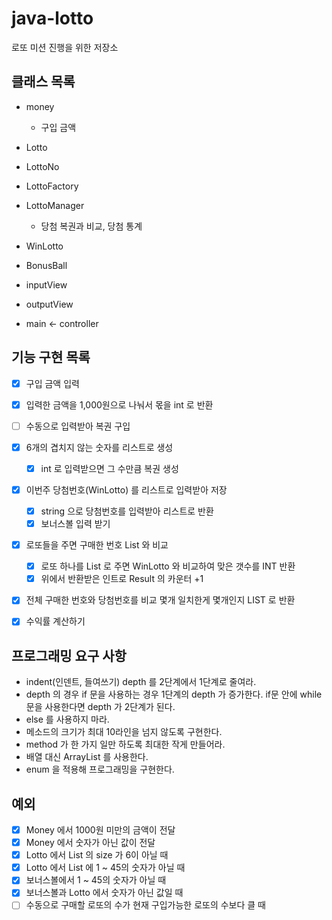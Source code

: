 # java-lotto
로또 미션 진행을 위한 저장소

## 클래스 목록
- money
  - 구입 금액 
- Lotto
- LottoNo

- LottoFactory

- LottoManager
  - 당첨 복권과 비교, 당첨 통계
  
- WinLotto

- BonusBall

- inputView

- outputView

- main <- controller

## 기능 구현 목록
- [x] 구입 금액 입력

- [x] 입력한 금액을 1,000원으로 나눠서 몫을 int 로 반환

- [ ] 수동으로 입력받아 복권 구입

- [x] 6개의 겹치지 않는 숫자를 리스트로 생성
  - [x] int 로 입력받으면 그 수만큼 복권 생성
  
- [x] 이번주 당첨번호(WinLotto) 를 리스트로 입력받아 저장
  - [x] string 으로 당첨번호를 입력받아 리스트로 반환
  - [x] 보너스볼 입력 받기
- [x] 로또들을 주면 구매한 번호 List 와 비교
  - [x] 로또 하나를 List 로 주면 WinLotto 와 비교하여 맞은 갯수를 INT 반환
  - [x] 위에서 반환받은 인트로 Result 의 카운터 +1
  
- [x] 전체 구매한 번호와 당첨번호를 비교 몇개 일치한게 몇개인지 LIST 로 반환

- [x] 수익률 계산하기


## 프로그래밍 요구 사항
* indent(인덴트, 들여쓰기) depth 를 2단계에서 1단계로 줄여라.
* depth 의 경우 if 문을 사용하는 경우 1단계의 depth 가 증가한다. if문 안에 while 문을 사용한다면 depth 가 2단계가 된다.
* else 를 사용하지 마라.
* 메소드의 크기가 최대 10라인을 넘지 않도록 구현한다.
* method 가 한 가지 일만 하도록 최대한 작게 만들어라.
* 배열 대신 ArrayList 를 사용한다.
* enum 을 적용해 프로그래밍을 구현한다.


## 예외
- [x] Money 에서 1000원 미만의 금액이 전달
- [x] Money 에서 숫자가 아닌 값이 전달
- [x] Lotto 에서 List 의 size 가 6이 아닐 때
- [x] Lotto 에서 List 에 1 ~ 45의 숫자가 아닐 때
- [x] 보너스볼에서 1 ~ 45의 숫자가 아닐 때
- [x] 보너스볼과 Lotto 에서 숫자가 아닌 값일 때
- [ ] 수동으로 구매할 로또의 수가 현재 구입가능한 로또의 수보다 클 때
